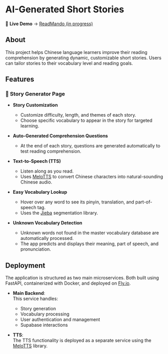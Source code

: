 # AI-Generated Short Stories

📖 **Live Demo** → [ReadMando (in progress)](https://readmando.netlify.app/)

## About

This project helps Chinese language learners improve their reading comprehension by generating dynamic, customizable short stories. Users can tailor stories to their vocabulary level and reading goals.

## Features

### 📘 Story Generator Page

- **Story Customization**  
  - Customize difficulty, length, and themes of each story.  
  - Choose specific vocabulary to appear in the story for targeted learning.

- **Auto-Generated Comprehension Questions**  
  - At the end of each story, questions are generated automatically to test reading comprehension.

- **Text-to-Speech (TTS)**  
  - Listen along as you read.
  - Uses [MeloTTS](https://github.com/myshell-ai/MeloTTS) to convert Chinese characters into natural-sounding Chinese audio.

- **Easy Vocabulary Lookup**  
  - Hover over any word to see its pinyin, translation, and part-of-speech tag.  
  - Uses the [Jieba](https://github.com/fxsjy/jieba) segmentation library.

- **Unknown Vocabulary Detection**  
  - Unknown words not found in the master vocabulary database are automatically processed.  
  - The app predicts and displays their meaning, part of speech, and pronunciation.

## Deployment

The application is structured as two main microservices. Both built using FastAPI, containerized with Docker, and deployed on [Fly.io](https://fly.io/).

- **Main Backend**:  
This service handles:
  - Story generation
  - Vocabulary processing
  - User authentication and management
  - Supabase interactions

- **TTS**:  
  The TTS functionality is deployed as a separate service using the [MeloTTS](https://github.com/myshell-ai/MeloTTS) library.
